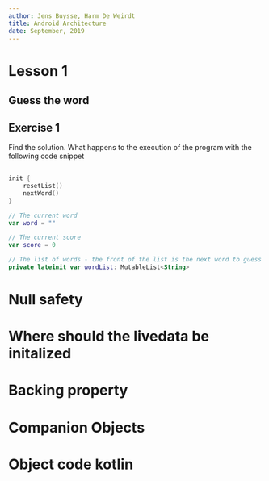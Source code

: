 ```yaml
---
author: Jens Buysse, Harm De Weirdt
title: Android Architecture
date: September, 2019
---
```


# Lesson 1

## Guess the word

## Exercise 1

Find the solution. What happens to the execution of the program with the following
code snippet

##
```kotlin
init {
    resetList()
    nextWord()
}

// The current word
var word = ""

// The current score
var score = 0

// The list of words - the front of the list is the next word to guess
private lateinit var wordList: MutableList<String>

```

# Null safety

##

# Where should the livedata be initalized

# Backing property

# Companion Objects

# Object code kotlin


